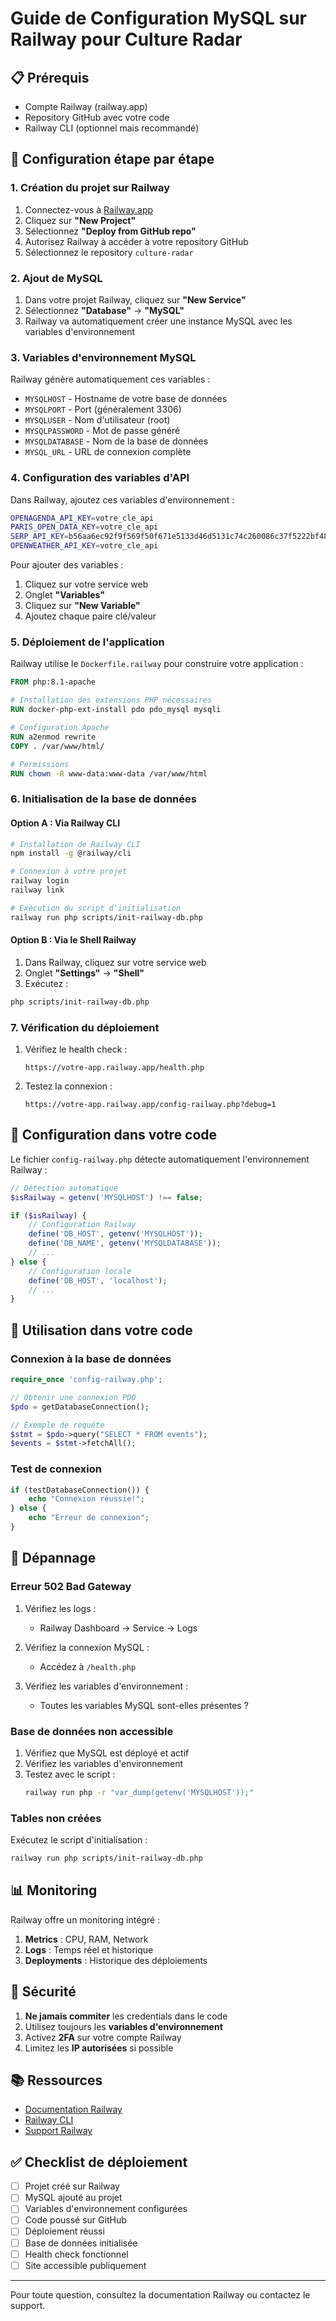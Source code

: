 # Guide de Configuration MySQL sur Railway pour Culture Radar

## 📋 Prérequis
- Compte Railway (railway.app)
- Repository GitHub avec votre code
- Railway CLI (optionnel mais recommandé)

## 🚀 Configuration étape par étape

### 1. Création du projet sur Railway

1. Connectez-vous à [Railway.app](https://railway.app)
2. Cliquez sur **"New Project"**
3. Sélectionnez **"Deploy from GitHub repo"**
4. Autorisez Railway à accéder à votre repository GitHub
5. Sélectionnez le repository `culture-radar`

### 2. Ajout de MySQL

1. Dans votre projet Railway, cliquez sur **"New Service"**
2. Sélectionnez **"Database"** → **"MySQL"**
3. Railway va automatiquement créer une instance MySQL avec les variables d'environnement

### 3. Variables d'environnement MySQL

Railway génère automatiquement ces variables :
- `MYSQLHOST` - Hostname de votre base de données
- `MYSQLPORT` - Port (généralement 3306)
- `MYSQLUSER` - Nom d'utilisateur (root)
- `MYSQLPASSWORD` - Mot de passe généré
- `MYSQLDATABASE` - Nom de la base de données
- `MYSQL_URL` - URL de connexion complète

### 4. Configuration des variables d'API

Dans Railway, ajoutez ces variables d'environnement :

```bash
OPENAGENDA_API_KEY=votre_cle_api
PARIS_OPEN_DATA_KEY=votre_cle_api
SERP_API_KEY=b56aa6ec92f9f569f50f671e5133d46d5131c74c260086c37f5222bf489f2d4d
OPENWEATHER_API_KEY=votre_cle_api
```

Pour ajouter des variables :
1. Cliquez sur votre service web
2. Onglet **"Variables"**
3. Cliquez sur **"New Variable"**
4. Ajoutez chaque paire clé/valeur

### 5. Déploiement de l'application

Railway utilise le `Dockerfile.railway` pour construire votre application :

```dockerfile
FROM php:8.1-apache

# Installation des extensions PHP nécessaires
RUN docker-php-ext-install pdo pdo_mysql mysqli

# Configuration Apache
RUN a2enmod rewrite
COPY . /var/www/html/

# Permissions
RUN chown -R www-data:www-data /var/www/html
```

### 6. Initialisation de la base de données

#### Option A : Via Railway CLI

```bash
# Installation de Railway CLI
npm install -g @railway/cli

# Connexion à votre projet
railway login
railway link

# Exécution du script d'initialisation
railway run php scripts/init-railway-db.php
```

#### Option B : Via le Shell Railway

1. Dans Railway, cliquez sur votre service web
2. Onglet **"Settings"** → **"Shell"**
3. Exécutez :
```bash
php scripts/init-railway-db.php
```

### 7. Vérification du déploiement

1. Vérifiez le health check :
   ```
   https://votre-app.railway.app/health.php
   ```

2. Testez la connexion :
   ```
   https://votre-app.railway.app/config-railway.php?debug=1
   ```

## 🔧 Configuration dans votre code

Le fichier `config-railway.php` détecte automatiquement l'environnement Railway :

```php
// Détection automatique
$isRailway = getenv('MYSQLHOST') !== false;

if ($isRailway) {
    // Configuration Railway
    define('DB_HOST', getenv('MYSQLHOST'));
    define('DB_NAME', getenv('MYSQLDATABASE'));
    // ...
} else {
    // Configuration locale
    define('DB_HOST', 'localhost');
    // ...
}
```

## 📝 Utilisation dans votre code

### Connexion à la base de données

```php
require_once 'config-railway.php';

// Obtenir une connexion PDO
$pdo = getDatabaseConnection();

// Exemple de requête
$stmt = $pdo->query("SELECT * FROM events");
$events = $stmt->fetchAll();
```

### Test de connexion

```php
if (testDatabaseConnection()) {
    echo "Connexion réussie!";
} else {
    echo "Erreur de connexion";
}
```

## 🐛 Dépannage

### Erreur 502 Bad Gateway

1. Vérifiez les logs :
   - Railway Dashboard → Service → Logs
   
2. Vérifiez la connexion MySQL :
   - Accédez à `/health.php`
   
3. Vérifiez les variables d'environnement :
   - Toutes les variables MySQL sont-elles présentes ?

### Base de données non accessible

1. Vérifiez que MySQL est déployé et actif
2. Vérifiez les variables d'environnement
3. Testez avec le script :
   ```bash
   railway run php -r "var_dump(getenv('MYSQLHOST'));"
   ```

### Tables non créées

Exécutez le script d'initialisation :
```bash
railway run php scripts/init-railway-db.php
```

## 📊 Monitoring

Railway offre un monitoring intégré :
1. **Metrics** : CPU, RAM, Network
2. **Logs** : Temps réel et historique
3. **Deployments** : Historique des déploiements

## 🔐 Sécurité

1. **Ne jamais commiter** les credentials dans le code
2. Utilisez toujours les **variables d'environnement**
3. Activez **2FA** sur votre compte Railway
4. Limitez les **IP autorisées** si possible

## 📚 Ressources

- [Documentation Railway](https://docs.railway.app)
- [Railway CLI](https://docs.railway.app/develop/cli)
- [Support Railway](https://help.railway.app)

## ✅ Checklist de déploiement

- [ ] Projet créé sur Railway
- [ ] MySQL ajouté au projet
- [ ] Variables d'environnement configurées
- [ ] Code poussé sur GitHub
- [ ] Déploiement réussi
- [ ] Base de données initialisée
- [ ] Health check fonctionnel
- [ ] Site accessible publiquement

---

Pour toute question, consultez la documentation Railway ou contactez le support.